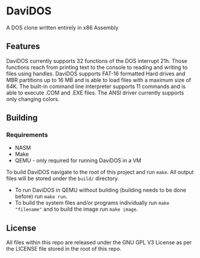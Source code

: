 # DaviDOS
A DOS clone written entirely in x86 Assembly
## Features
DaviDOS currently supports 32 functions of the DOS interrupt 21h. Those functions reach from printing text to the console to reading and writing to files using handles. DaviDOS supports FAT-16 formatted Hard drives and MBR partitions up to 16 MB and is able to load files with a maximum size of 64K. The built-in command line interpreter supports 11 commands and is able to execute .COM and .EXE files. The ANSI driver currently supports only changing colors.
## Building
### Requirements
* NASM
* Make
* QEMU - only required for running DaviDOS in a VM

To build DaviDOS navigate to the root of this project and run `make`. All output files will be stored under the `build/` directory.
* To run DaviDOS in QEMU without building (building needs to be done before) run `make run`.
* To build the system files and/or programs individually run `make "filename"` and to build the image run `make image`.
## License
All files within this repo are released under the GNU GPL V3 License as per the LICENSE file stored in the root of this repo.

